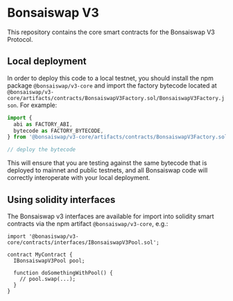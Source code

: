 # Bonsaiswap V3

This repository contains the core smart contracts for the Bonsaiswap V3 Protocol.

## Local deployment

In order to deploy this code to a local testnet, you should install the npm package
`@bonsaiswap/v3-core`
and import the factory bytecode located at
`@bonsaiswap/v3-core/artifacts/contracts/BonsaiswapV3Factory.sol/BonsaiswapV3Factory.json`.
For example:

```typescript
import {
  abi as FACTORY_ABI,
  bytecode as FACTORY_BYTECODE,
} from '@bonsaiswap/v3-core/artifacts/contracts/BonsaiswapV3Factory.sol/BonsaiswapV3Factory.json'

// deploy the bytecode
```

This will ensure that you are testing against the same bytecode that is deployed to
mainnet and public testnets, and all Bonsaiswap code will correctly interoperate with
your local deployment.

## Using solidity interfaces

The Bonsaiswap v3 interfaces are available for import into solidity smart contracts
via the npm artifact `@bonsaiswap/v3-core`, e.g.:

```solidity
import '@bonasiswap/v3-core/contracts/interfaces/IBonsaiswapV3Pool.sol';

contract MyContract {
  IBonsaiswapV3Pool pool;

  function doSomethingWithPool() {
    // pool.swap(...);
  }
}

```
